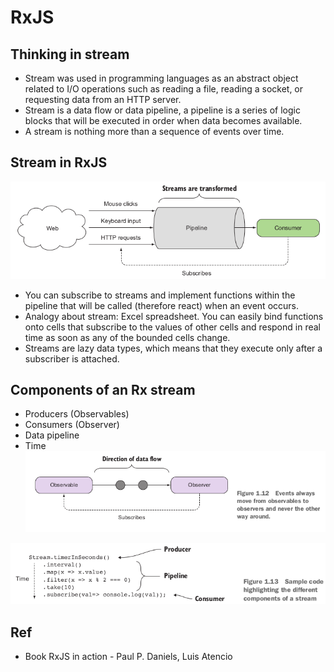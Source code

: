 RxJS
===

## Thinking in stream
- Stream was used in programming languages as an abstract object related to I/O operations such as reading a file, reading a socket, or requesting data from an HTTP server.
- Stream is a data flow or data pipeline, a pipeline is a series of logic blocks that will be executed in order when data becomes available.
- A stream is nothing more than a sequence of events over time.

## Stream in RxJS
![Stream RxJS](./images/stream-rxjs.png)
- You can subscribe to streams and implement functions within the pipeline that will be called (therefore react) when an event occurs.
- Analogy about stream: Excel spreadsheet. You can easily bind functions onto cells that subscribe to the values of other cells and respond in real time as soon as any of the bounded cells change.
- Streams are lazy data types, which means that they execute only after a subscriber is attached.

## Components of an Rx stream
- Producers (Observables)
- Consumers (Observer)
- Data pipeline
- Time
![Stream RxJS](./images/rxjs-dataflow.png)

![Stream RxJS](./images/rxjs-dataflow-code.png)

## Ref
- Book RxJS in action - Paul P. Daniels, Luis Atencio